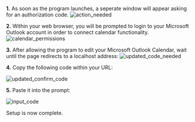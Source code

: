 <b>1.</b> As soon as the program launches, a seperate window will appear asking for an authorization code.
![action_needed](https://github.com/user-attachments/assets/179aa43c-98ef-4abf-a36e-13f3d3b24f97)

<b>2.</b> Within your web browser, you will be prompted to login to your Microsoft Outlook account in order to connect calendar functionality.
![calendar_permissions](https://github.com/user-attachments/assets/30e00668-d844-4e91-b89a-12bd9e01c765)

<b>3.</b> After allowing the program to edit your Microsoft Outlook Calendar, wait until the page redirects to a localhost address:
![updated_code_needed](https://github.com/user-attachments/assets/7dff732c-8b8c-4345-8ede-37aaff9faf37)

<b>4.</b> Copy the following code within your URL:

![updated_confirm_code](https://github.com/user-attachments/assets/b57f67fb-8ceb-4ff5-ad8d-f790a27a5a68)

<b>5.</b> Paste it into the prompt:

![input_code](https://github.com/user-attachments/assets/030fa00d-67c8-47de-af29-6158d5d1153a)


Setup is now complete.
